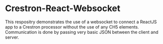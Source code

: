 # Crestron-React-Websocket
 This respositry demonstrates the use of a websocket to connect a ReactJS app to a Crestron processor without the use of any CH5 elements. Communication is done by passing very basic JSON between the client and server.
 
